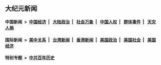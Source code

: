## 大纪元新闻

#### 中国新闻 &nbsp;>&nbsp; [中国经济](indexes/ncid283/README.md?01232045) &nbsp;| &nbsp; [大陆政治](indexes/ncid277/README.md?01232045) &nbsp;| &nbsp; [社会万象](indexes/ncid282/README.md?01232045) &nbsp;| &nbsp; [中国人权](indexes/ncid278/README.md?01232045) &nbsp;| &nbsp; [群体事件](indexes/ncid279/README.md?01232045) &nbsp;| &nbsp; [天灾人祸](indexes/ncid280/README.md?01232045)

#### 国际新闻 &nbsp;>&nbsp; [美中关系](indexes/nf1412576/README.md?01232045) &nbsp;| &nbsp; [台湾新闻](indexes/ncid1349361/README.md?01232045) &nbsp;| &nbsp; [香港新闻](indexes/ncid1349362/README.md?01232045) &nbsp;| &nbsp; [美国政治](indexes/ncid1078159/README.md?01232045) &nbsp;| &nbsp; [美国社会](indexes/ncid1078160/README.md?01232045) &nbsp;| &nbsp; [美国经济](indexes/ncid1078158/README.md?01232045)

#### 特别专题 &nbsp;>&nbsp; [中共百年历史](https://github.com/epoch-news/epoch-special/blob/master/README.md?01232045)  
